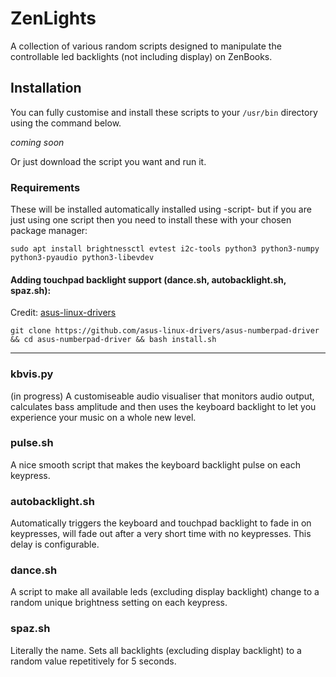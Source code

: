 # ZenLights
A collection of various random scripts designed to manipulate the controllable led backlights (not including display) on ZenBooks.

## Installation
You can fully customise and install these scripts to your `/usr/bin` directory using the command below.

*coming soon*

Or just download the script you want and run it.


### Requirements

These will be installed automatically installed using -script- but if you are just using one script then you need to install these with your chosen package manager:


`sudo apt install brightnessctl evtest i2c-tools python3 python3-numpy python3-pyaudio python3-libevdev`



#### Adding touchpad backlight support (dance.sh, autobacklight.sh, spaz.sh): 

Credit: [asus-linux-drivers](https://github.com/asus-linux-drivers/asus-numberpad-driver)

`git clone https://github.com/asus-linux-drivers/asus-numberpad-driver && cd asus-numberpad-driver && bash install.sh`

<hr>

### kbvis.py
(in progress)
A customiseable audio visualiser that monitors audio output, calculates bass amplitude and then uses the keyboard backlight to let you experience your music on a whole new level.

### pulse.sh
A nice smooth script that makes the keyboard backlight pulse on each keypress.

### autobacklight.sh
Automatically triggers the keyboard and touchpad backlight to fade in on keypresses, will fade out after a very short time with no keypresses. This delay is configurable.

### dance.sh
A script to make all available leds (excluding display backlight) change to a random unique brightness setting on each keypress.

### spaz.sh
Literally the name. Sets all backlights (excluding display backlight) to a random value repetitively for 5 seconds.


